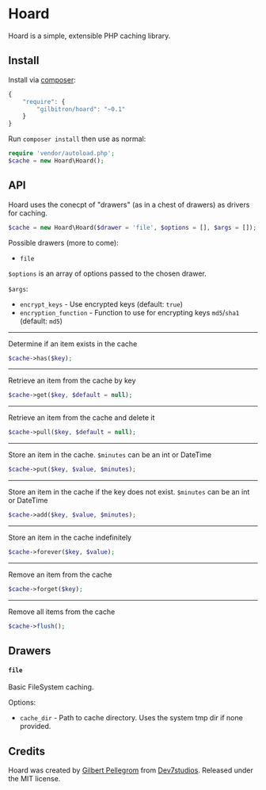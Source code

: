 # Hoard
Hoard is a simple, extensible PHP caching library.

## Install

Install via [composer](https://getcomposer.org):

```javascript
{
    "require": {
        "gilbitron/hoard": "~0.1"
    }
}
```

Run `composer install` then use as normal:

```php
require 'vendor/autoload.php';
$cache = new Hoard\Hoard();
```

## API

Hoard uses the conecpt of "drawers" (as in a chest of drawers) as drivers for caching.

```php
$cache = new Hoard\Hoard($drawer = 'file', $options = [], $args = []);
```

Possible drawers (more to come):

* `file`

`$options` is an array of options passed to the chosen drawer.

`$args`:
* `encrypt_keys` - Use encrypted keys (default: `true`)
* `encryption_function` - Function to use for encrypting keys `md5`/`sha1` (default: `md5`)

---

Determine if an item exists in the cache
```php
$cache->has($key);
```
---

Retrieve an item from the cache by key
```php
$cache->get($key, $default = null);
```
---

Retrieve an item from the cache and delete it
```php
$cache->pull($key, $default = null);
```
---

Store an item in the cache. `$minutes` can be an int or DateTime
```php
$cache->put($key, $value, $minutes);
```
---

Store an item in the cache if the key does not exist. `$minutes` can be an int or DateTime
```php
$cache->add($key, $value, $minutes);
```
---

Store an item in the cache indefinitely
```php
$cache->forever($key, $value);
```
---

Remove an item from the cache
```php
$cache->forget($key);
```
---

Remove all items from the cache
```php
$cache->flush();
```

## Drawers

#### `file`
Basic FileSystem caching. 

Options:

* `cache_dir` - Path to cache directory. Uses the system tmp dir if none provided.

## Credits

Hoard was created by [Gilbert Pellegrom](http://gilbert.pellegrom.me) from [Dev7studios](http://dev7studios.com). Released under the MIT license.
